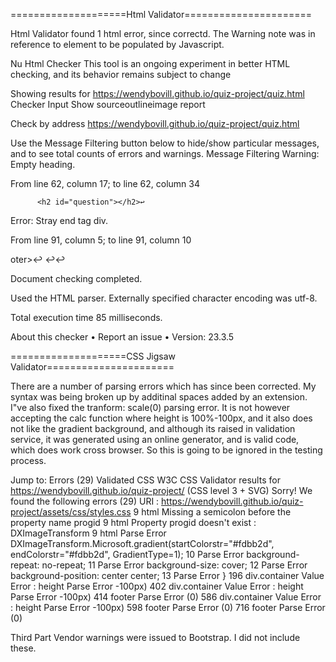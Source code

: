 

====================Html Validator======================

Html Validator found 1 html error, since correctd. The Warning note was in reference to element to be populated by Javascript.

Nu Html Checker
This tool is an ongoing experiment in better HTML checking, and its behavior remains subject to change

Showing results for https://wendybovill.github.io/quiz-project/quiz.html
Checker Input
Show sourceoutlineimage report

Check by
address
https://wendybovill.github.io/quiz-project/quiz.html

Use the Message Filtering button below to hide/show particular messages, and to see total counts of errors and warnings.
Message Filtering
Warning: Empty heading.

From line 62, column 17; to line 62, column 34

          <h2 id="question"></h2>↩

Error: Stray end tag div.

From line 91, column 5; to line 91, column 10

oter>↩    </div>↩↩    

Document checking completed.

Used the HTML parser. Externally specified character encoding was utf-8.

Total execution time 85 milliseconds.

About this checker • Report an issue • Version: 23.3.5





====================CSS Jigsaw Validator======================

There are a number of parsing errors which has since been corrected. 
My syntax was being broken up by additinal spaces added by an extension.
I"ve also fixed the tranform: scale(0) parsing error. It is not however 
accepting the calc function where height is 100%-100px, and it also does
not like the gradient background, and although its raised in validation 
service, it was generated using an online generator, and is valid code,
which does work cross browser. So this is going to be ignored in the 
testing process.


Jump to: Errors (29) Validated CSS
W3C CSS Validator results for https://wendybovill.github.io/quiz-project/ (CSS level 3 + SVG)
Sorry! We found the following errors (29)
URI : https://wendybovill.github.io/quiz-project/assets/css/styles.css
9	html	Missing a semicolon before the property name progid
9	html	Property progid doesn't exist : DXImageTransform
9	html	Parse Error DXImageTransform.Microsoft.gradient(startColorstr="#fdbb2d", endColorstr="#fdbb2d", GradientType=1);
10		Parse Error background-repeat: no-repeat;
11		Parse Error background-size: cover;
12		Parse Error background-position: center center;
13		Parse Error }
196	div.container	Value Error : height Parse Error -100px)
402	div.container	Value Error : height Parse Error -100px)
414	footer	Parse Error (0)
586	div.container	Value Error : height Parse Error -100px)
598	footer	Parse Error (0)
716	footer	Parse Error (0)


Third Part Vendor warnings were issued to Bootstrap. I did not include these.
